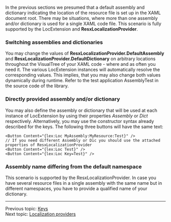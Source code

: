 In the previous sections we presumed that a default assembly and dictionary indicating the location of the resource file is set up in the XAML document root. There may be situations, where more than one assembly and/or dictionary is used for a single XAML code file. This scenario is fully supported by the LocExtension and **ResxLocalizationProvider**. 

### Switching assemblies and dictionaries
You may change the values of **ResxLocalizationProvider.DefaultAssembly** and **ResxLocalizationProvider.DefaultDictionary** on arbitrary locations throughout the VisualTree of your XAML code - where and as often you need it. The various LocExtension instances will automatically resolve the corresponding values. This implies, that you may also change both values dynamically during runtime. Refer to the test application AssemblyTest in the source code of the library. 

### Directly provided assembly and/or dictionary
You may also define the assembly or dictionary that will be used at each instance of LocExtension by using their properties _Assembly_ or _Dict_ respectively. Alternatively, you may use the constructor syntax already described for the keys. The following three buttons will have the same text:
```xaml
<Button Content="{lex:Loc MyAssembly:MyResource:Test}" />
// If you need different Assembly or Dic you should use the attached properties of ResxLocalizationProvider
<Button Content="{lex:Loc Test}" />
<Button Content="{lex:Loc Key=Test}" />
```
### Assembly name differing from the default namespace
This scenario is supported by the ResxLocalizationProvider. In case you have several resource files in a single assembly with the same name but in different namespaces, you have to provide a qualified name of your dictionary.

***
Previous topic: [Keys](Keys)  
Next topic: [Localization providers](Localization-providers)